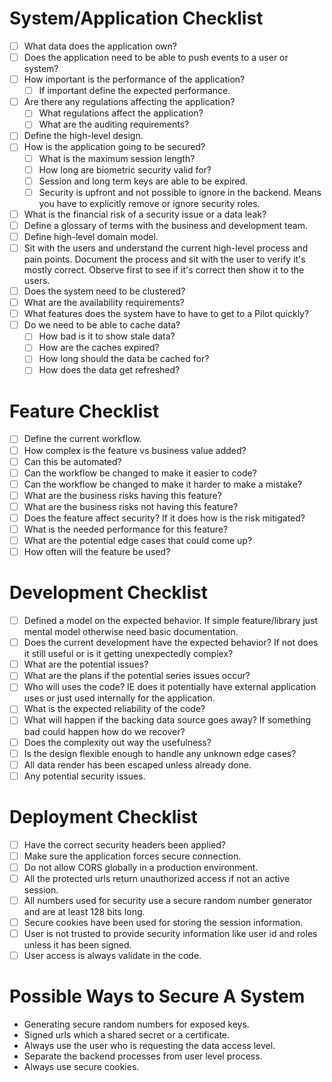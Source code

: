 # System/Application Checklist

- [ ] What data does the application own?
- [ ] Does the application need to be able to push events to a user or system?
- [ ] How important is the performance of the application?
    - [ ] If important define the expected performance.
- [ ] Are there any regulations affecting the application?
    - [ ] What regulations affect the application?
    - [ ] What are the auditing requirements?
- [ ] Define the high-level design.
- [ ] How is the application going to be secured?
    - [ ] What is the maximum session length?
    - [ ] How long are biometric security valid for?
    - [ ] Session and long term keys are able to be expired.
    - [ ] Security is upfront and not possible to ignore in the backend.  Means you have to explicitly remove or ignore security roles.
- [ ] What is the financial risk of a security issue or a data leak?
- [ ] Define a glossary of terms with the business and development team.
- [ ] Define high-level domain model.
- [ ] Sit with the users and understand the current high-level process and pain points.  Document the process and sit with the user to verify it's mostly correct.  Observe first to see if it's correct then show it to the users.
- [ ] Does the system need to be clustered?
- [ ] What are the availability requirements?
- [ ] What features does the system have to have to get to a Pilot quickly?
- [ ] Do we need to be able to cache data?
    - [ ] How bad is it to show stale data?
    - [ ] How are the caches expired?
    - [ ] How long should the data be cached for?
    - [ ] How does the data get refreshed?

# Feature Checklist

- [ ] Define the current workflow.
- [ ] How complex is the feature vs business value added?
- [ ] Can this be automated?
- [ ] Can the workflow be changed to make it easier to code?
- [ ] Can the workflow be changed to make it harder to make a mistake?
- [ ] What are the business risks having this feature?
- [ ] What are the business risks not having this feature?
- [ ] Does the feature affect security? If it does how is the risk mitigated?
- [ ] What is the needed performance for this feature?
- [ ] What are the potential edge cases that could come up?
- [ ] How often will the feature be used?

# Development Checklist

- [ ] Defined a model on the expected behavior.  If simple feature/library just mental model otherwise need basic documentation.
- [ ] Does the current development have the expected behavior?  If not does it still useful or is it getting unexpectedly complex?
- [ ] What are the potential issues?
- [ ] What are the plans if the potential series issues occur?
- [ ] Who will uses the code?  IE does it potentially have external application uses or just used internally for the application.
- [ ] What is the expected reliability of the code?
- [ ] What will happen if the backing data source goes away?  If something bad could happen how do we recover?
- [ ] Does the complexity out way the usefulness?
- [ ] Is the design flexible enough to handle any unknown edge cases?
- [ ] All data render has been escaped unless already done.
- [ ] Any potential security issues.

# Deployment Checklist

- [ ] Have the correct security headers been applied?
- [ ] Make sure the application forces secure connection.
- [ ] Do not allow CORS globally in a production environment.
- [ ] All the protected urls return unauthorized access if not an active session.
- [ ] All numbers used for security use a secure random number generator and are at least 128 bits long.
- [ ] Secure cookies have been used for storing the session information.
- [ ] User is not trusted to provide security information like user id and roles unless it has been signed.
 - [ ] User access is always validate in the code.

# Possible Ways to Secure A System

* Generating secure random numbers for exposed keys.
* Signed urls which a shared secret or a certificate.
* Always use the user who is requesting the data access level.
* Separate the backend processes from user level process.
* Always use secure cookies.
